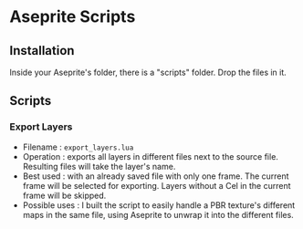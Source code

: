 # Aseprite Scripts

## Installation
Inside your Aseprite's folder, there is a "scripts" folder. Drop the files in it.

## Scripts

### Export Layers
- Filename : `export_layers.lua`
- Operation : exports all layers in different files next to the source file.
  Resulting files will take the layer's name.
- Best used : with an already saved file with only one frame. The current frame
  will be selected for exporting. Layers without a Cel in the current frame will
  be skipped.
- Possible uses : I built the script to easily handle a PBR texture's different
  maps in the same file, using Aseprite to unwrap it into the different files.
